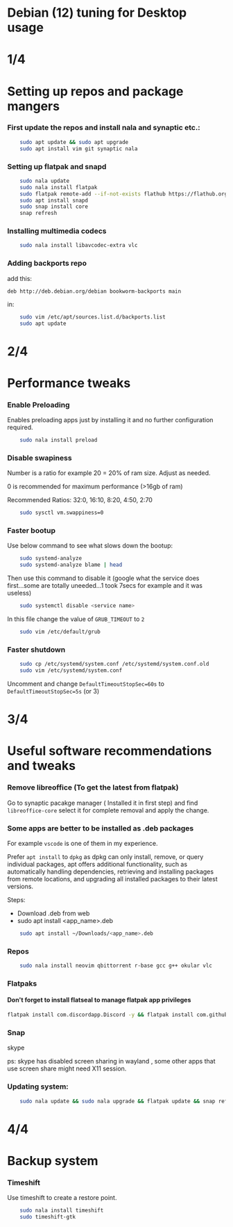 
# Debian (12) tuning for Desktop usage
# 1/4
# Setting up repos and package mangers

### First update the repos and install nala and synaptic etc.:

```bash
    sudo apt update && sudo apt upgrade 
    sudo apt install vim git synaptic nala  
```

### Setting up flatpak and snapd

```bash
    sudo nala update
    sudo nala install flatpak
    sudo flatpak remote-add --if-not-exists flathub https://flathub.org/repo/flathub.flatpakrepo
    sudo apt install snapd
    sudo snap install core
    snap refresh
```

### Installing multimedia codecs

```bash
    sudo nala install libavcodec-extra vlc
```

### Adding backports repo
add this: 

`deb http://deb.debian.org/debian bookworm-backports main`

in:

```bash
    sudo vim /etc/apt/sources.list.d/backports.list
    sudo apt update
```

# 2/4
# Performance tweaks

### Enable Preloading
Enables preloading apps just by installing it and no further configuration required.

```bash
    sudo nala install preload
```

### Disable swapiness
Number is a ratio for example 20 = 20% of ram size. Adjust as needed. 

0 is recommended for maximum performance (>16gb of ram)

Recommended Ratios: 32:0, 16:10, 8:20, 4:50, 2:70 

```bash
    sudo sysctl vm.swappiness=0

```

### Faster bootup

Use below command to see what slows down the bootup:

```bash
    sudo systemd-analyze
    sudo systemd-analyze blame | head
```

Then use this command to disable it (google what the service does first...some are totally uneeded...1 took 7secs for example and it was useless)

```bash
    sudo systemctl disable <service name>
```

In this file change the value of `GRUB_TIMEOUT` to `2` 

```bash
    sudo vim /etc/default/grub
```


### Faster shutdown

```bash
    sudo cp /etc/systemd/system.conf /etc/systemd/system.conf.old
    sudo vim /etc/systemd/system.conf
```

Uncomment and change `DefaultTimeoutStopSec=60s` to `DefaultTimeoutStopSec=5s` (or 3)

# 3/4
# Useful software recommendations and tweaks

### Remove libreoffice (To get the latest from flatpak)

Go to synaptic pacakge manager ( Installed it in first step) and find `libreoffice-core` select it for complete removal and apply the change.

### Some apps are better to be installed as .deb packages

For example `vscode` is one of them in my experience.

Prefer `apt install` to `dpkg` as dpkg can only install, remove, or query individual packages, apt offers additional functionality, such as automatically handling dependencies, retrieving and installing packages from remote locations, and upgrading all installed packages to their latest versions.

Steps:
- Download .deb from web
- sudo apt install <app_name>.deb

```bash
    sudo apt install ~/Downloads/<app_name>.deb
```

### Repos
```bash
    sudo nala install neovim qbittorrent r-base gcc g++ okular vlc 
```
### Flatpaks
#### Don't forget to install flatseal to manage flatpak app privileges 

```bash                       
flatpak install com.discordapp.Discord -y && flatpak install com.github.tchx84.Flatseal -y  && flatpak install com.obsproject.Studio -y && flatpak install com.spotify.Client -y && flatpak install com.stremio.Stremio -y && flatpak install com.valvesoftware.Steam -y && flatpak install io.missioncenter.MissionCenter -y                   && flatpak install org.libreoffice.LibreOffice -y && flatpak install org.mozilla.Thunderbird -y && flatpak install org.signal.Signal -y && flatpak install org.telegram.desktop -y && flatpak install org.texstudio.TeXstudio -y                          
```

### Snap

skype

ps: skype has disabled screen sharing in wayland , some other apps that use screen share might need X11 session.

### Updating system:
```bash
    sudo nala update && sudo nala upgrade && flatpak update && snap refresh
```

# 4/4
# Backup system
### Timeshift

Use timeshift to create a restore point.

```bash
    sudo nala install timeshift
    sudo timeshift-gtk
```
